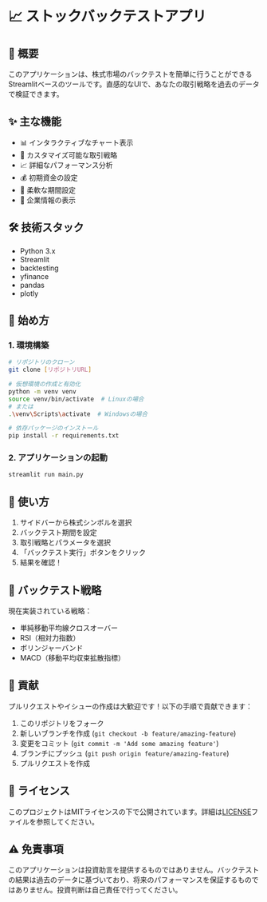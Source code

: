 # 📈 ストックバックテストアプリ

## 🚀 概要
このアプリケーションは、株式市場のバックテストを簡単に行うことができるStreamlitベースのツールです。直感的なUIで、あなたの取引戦略を過去のデータで検証できます。

## ✨ 主な機能
- 📊 インタラクティブなチャート表示
- 🔄 カスタマイズ可能な取引戦略
- 📈 詳細なパフォーマンス分析
- 💰 初期資金の設定
- 📅 柔軟な期間設定
- 🏢 企業情報の表示

## 🛠️ 技術スタック
- Python 3.x
- Streamlit
- backtesting
- yfinance
- pandas
- plotly

## 🚀 始め方

### 1. 環境構築
```bash
# リポジトリのクローン
git clone [リポジトリURL]

# 仮想環境の作成と有効化
python -m venv venv
source venv/bin/activate  # Linuxの場合
# または
.\venv\Scripts\activate  # Windowsの場合

# 依存パッケージのインストール
pip install -r requirements.txt
```

### 2. アプリケーションの起動
```bash
streamlit run main.py
```

## 📝 使い方
1. サイドバーから株式シンボルを選択
2. バックテスト期間を設定
3. 取引戦略とパラメータを選択
4. 「バックテスト実行」ボタンをクリック
5. 結果を確認！

## 🎯 バックテスト戦略
現在実装されている戦略：
- 単純移動平均線クロスオーバー
- RSI（相対力指数）
- ボリンジャーバンド
- MACD（移動平均収束拡散指標）

## 🤝 貢献
プルリクエストやイシューの作成は大歓迎です！以下の手順で貢献できます：

1. このリポジトリをフォーク
2. 新しいブランチを作成 (`git checkout -b feature/amazing-feature`)
3. 変更をコミット (`git commit -m 'Add some amazing feature'`)
4. ブランチにプッシュ (`git push origin feature/amazing-feature`)
5. プルリクエストを作成

## 📄 ライセンス
このプロジェクトはMITライセンスの下で公開されています。詳細は[LICENSE](LICENSE)ファイルを参照してください。

## ⚠️ 免責事項
このアプリケーションは投資助言を提供するものではありません。バックテストの結果は過去のデータに基づいており、将来のパフォーマンスを保証するものではありません。投資判断は自己責任で行ってください。 